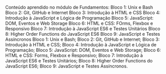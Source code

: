 Conteúdo aprendido no módulo de Fundamentos:
Bloco 1: Unix e Bash
Bloco 2: Git, GitHub e Internet
Bloco 3: Introdução à HTML e CSS
Bloco 4: Introdução à JavaScript e Lógica de Programação
Bloco 5: JavaScript: DOM, Eventos e Web Storage
Bloco 6: HTML e CSS: FOrms, Flexbox e Responsivo
Bloco 7: Introdução à JavaScript ES6 e Testes Unitários
Bloco 8: Higher Order Functions do JavaScript ES6
Bloco 9: JavaScript e Testes Assíncronos
Bloco 1: Unix e Bash;
Bloco 2: Git, GitHub e Internet;
Bloco 3: Introdução à HTML e CSS;
Bloco 4: Introdução à JavaScript e Lógica de Programação;
Bloco 5: JavaScript: DOM, Eventos e Web Storage;
Bloco 6: HTML e CSS: Forms, Flexbox e Responsivo;
Bloco 7: Introdução à JavaScript ES6 e Testes Unitários;
Bloco 8: Higher Order Functions do JavaScript ES6;
Bloco 9: JavaScript e Testes Assíncronos.

